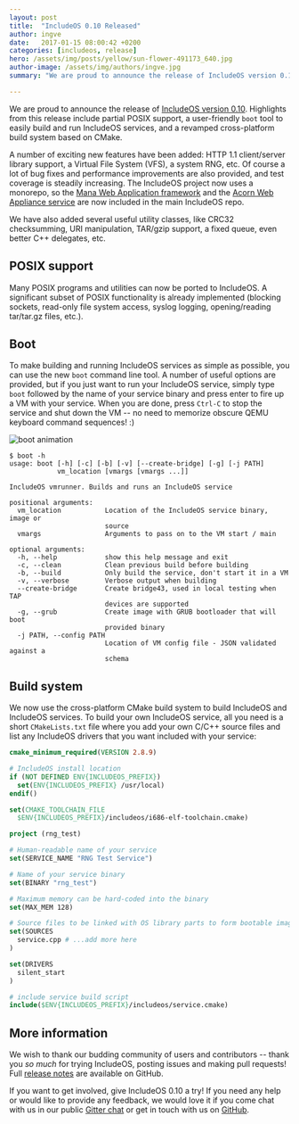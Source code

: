 ```yaml
---
layout: post
title:  "IncludeOS 0.10 Released"
author: ingve
date:   2017-01-15 08:00:42 +0200
categories: [includeos, release]
hero: /assets/img/posts/yellow/sun-flower-491173_640.jpg
author-image: /assets/img/authors/ingve.jpg
summary: "We are proud to announce the release of IncludeOS version 0.10. Highlights from this release include partial POSIX support, a user-friendly `boot` tool to easily build and run IncludeOS services, and a revamped cross-platform build system based on CMake."

---
```

We are proud to announce the release of [IncludeOS version 0.10](https://github.com/hioa-cs/IncludeOS/releases/tag/v0.10.0). Highlights from this release include partial POSIX support, a user-friendly `boot` tool to easily build and run IncludeOS services, and a revamped cross-platform build system based on CMake.

A number of exciting new features have been added: HTTP 1.1 client/server library support, a Virtual File System (VFS), a system RNG, etc. Of course a lot of bug fixes and performance improvements are also provided, and test coverage is steadily increasing. The IncludeOS project now uses a monorepo, so the [Mana Web Application framework](https://github.com/hioa-cs/IncludeOS/tree/master/lib/mana) and the [Acorn Web Appliance service](https://github.com/hioa-cs/IncludeOS/blob/master/examples/acorn) are now included in the main IncludeOS repo.

We have also added several useful utility classes, like CRC32 checksumming, URI manipulation, TAR/gzip support, a fixed queue, even better C++ delegates, etc.

## POSIX support

Many POSIX programs and utilities can now be ported to IncludeOS. A significant subset of POSIX functionality is already implemented (blocking sockets, read-only file system access, syslog logging, opening/reading tar/tar.gz files, etc.).

## Boot

To make building and running IncludeOS services as simple as possible, you can use the new `boot` command line tool. A number of useful options are provided, but if you just want to run your IncludeOS service, simply type `boot` followed by the name of your service binary and press enter to fire up a VM with your service. When you are done, press `Ctrl-C` to stop the service and shut down the VM -- no need to memorize obscure QEMU keyboard command sequences! :)

![boot animation]({{site-url}}/assets/img/posts/boot.gif)

```shell_session
$ boot -h
usage: boot [-h] [-c] [-b] [-v] [--create-bridge] [-g] [-j PATH]
            vm_location [vmargs [vmargs ...]]

IncludeOS vmrunner. Builds and runs an IncludeOS service

positional arguments:
  vm_location           Location of the IncludeOS service binary, image or
                        source
  vmargs                Arguments to pass on to the VM start / main

optional arguments:
  -h, --help            show this help message and exit
  -c, --clean           Clean previous build before building
  -b, --build           Only build the service, don't start it in a VM
  -v, --verbose         Verbose output when building
  --create-bridge       Create bridge43, used in local testing when TAP
                        devices are supported
  -g, --grub            Create image with GRUB bootloader that will boot
                        provided binary
  -j PATH, --config PATH
                        Location of VM config file - JSON validated against a
                        schema
```

## Build system

We now use the cross-platform CMake build system to build IncludeOS and IncludeOS services. To build your own IncludeOS service, all you need is a short `CMakeLists.txt` file where you add your own C/C++ source files and list any IncludeOS drivers that you want included with your service:

```cmake
cmake_minimum_required(VERSION 2.8.9)

# IncludeOS install location
if (NOT DEFINED ENV{INCLUDEOS_PREFIX})
  set(ENV{INCLUDEOS_PREFIX} /usr/local)
endif()

set(CMAKE_TOOLCHAIN_FILE
  $ENV{INCLUDEOS_PREFIX}/includeos/i686-elf-toolchain.cmake)

project (rng_test)

# Human-readable name of your service
set(SERVICE_NAME "RNG Test Service")

# Name of your service binary
set(BINARY "rng_test")

# Maximum memory can be hard-coded into the binary
set(MAX_MEM 128)

# Source files to be linked with OS library parts to form bootable image
set(SOURCES
  service.cpp # ...add more here
)

set(DRIVERS
  silent_start
)

# include service build script
include($ENV{INCLUDEOS_PREFIX}/includeos/service.cmake)
```

## More information

We wish to thank our budding community of users and contributors -- thank you *so much* for trying IncludeOS, posting issues and making pull requests! Full [release notes](https://github.com/hioa-cs/IncludeOS/releases/tag/v0.10.0) are available on GitHub.

If you want to get involved, give IncludeOS 0.10 a try! If you need any help or would like to provide any feedback, we would love it if you come chat with us in our public [Gitter chat](https://gitter.im/hioa-cs/IncludeOS) or get in touch with us on [GitHub](https://github.com/hioa-cs/IncludeOS/).
